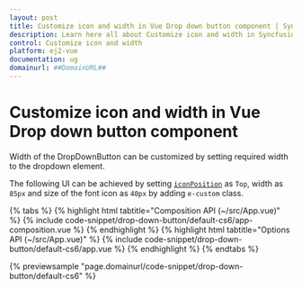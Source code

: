 ```yaml
---
layout: post
title: Customize icon and width in Vue Drop down button component | Syncfusion
description: Learn here all about Customize icon and width in Syncfusion Vue Drop down button component of Syncfusion Essential JS 2 and more.
control: Customize icon and width 
platform: ej2-vue
documentation: ug
domainurl: ##DomainURL##
---
```


# Customize icon and width in Vue Drop down button component

Width of the DropDownButton can be customized by setting required width to the dropdown element.

The following UI can be achieved by setting [`iconPosition`](https://ej2.syncfusion.com/vue/documentation/api/drop-down-button/dropDownButtonModel/#iconposition) as `Top`, width as `85px` and size of the font icon as `40px` by adding `e-custom` class.

{% tabs %}
{% highlight html tabtitle="Composition API (~/src/App.vue)" %}
{% include code-snippet/drop-down-button/default-cs6/app-composition.vue %}
{% endhighlight %}
{% highlight html tabtitle="Options API (~/src/App.vue)" %}
{% include code-snippet/drop-down-button/default-cs6/app.vue %}
{% endhighlight %}
{% endtabs %}
        
{% previewsample "page.domainurl/code-snippet/drop-down-button/default-cs6" %}